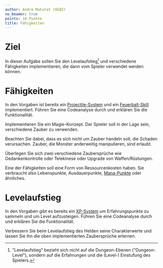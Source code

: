```yaml
---
author: André Matutat (HSBI)
no_beamer: true
points: 10 Punkte
title: Fähigkeiten
---
```


# Ziel

In dieser Aufgabe sollen Sie den Levelaufstieg[^1] und verschiedene Fähigkeiten
implementieren, die dann vom Spieler verwendet werden können.

# Fähigkeiten

In den Vorgaben ist bereits ein
[Projectile-System](https://github.com/Dungeon-CampusMinden/Dungeon/blob/master/dungeon/src/contrib/systems/ProjectileSystem.java)
und ein
[Feuerball-Skill](https://github.com/Dungeon-CampusMinden/Dungeon/blob/master/dungeon/src/contrib/utils/components/skill/FireballSkill.java)
implementiert. Führen Sie eine Codeanalyse durch und erklären Sie die Funktionalität.

Implementieren Sie ein Magie-Konzept. Der Spieler soll in der Lage sein, verschiedene
Zauber zu verwenden.

Beachten Sie dabei, dass es sich nicht um Zauber handeln soll, die Schaden
verursachen. Zauber, die Monster anderweitig manipulieren, sind erlaubt.

Überlegen Sie sich zwei verschiedene Zaubersprüche wie Gedankenkontrolle oder
Telekinese oder Upgrade von Waffen/Rüstungen.

Eine der Fähigkeiten soll eine Form von Ressourcenkosten haben. Sie verbraucht also
Lebenspunkte, Ausdauerpunkte,
[Mana-Punkte](https://de.wikipedia.org/wiki/Mana_(Spiele)) oder ähnliches.

# Levelaufstieg

In den Vorgaben gibt es bereits ein
[XP-System](https://github.com/Dungeon-CampusMinden/Dungeon/blob/master/game/src/ecs/systems/XPSystem.java)
um Erfahrungspunkte zu sammeln und um Level aufzusteigen. Führen Sie eine Codeanalyse
durch und erklären Sie die Funktionalität.

Verbessern Sie beim Levelaufstieg des Helden seine Charakterwerte und lassen Sie ihn
die oben implementierten Zaubersprüche erlernen.

[^1]: "Levelaufstieg" bezieht sich nicht auf die Dungeon-Ebenen ("Dungeon-Level"),
    sondern auf die Erfahrungen und die (Level-) Einstufung des Spielers.

